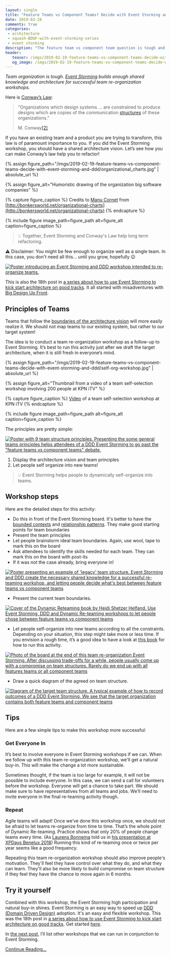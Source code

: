 ```yaml
---
layout: single
title: "Feature Teams vs Component Teams? Decide with Event Storming and DDD"
date: 2019-03-28
comments: true
categories:
 - architecture
 - squash-BDUF-with-event-storming-series
 - event storming
description: "The feature team vs component team question is tough and can often slip into dogma. Unfortunately, there is no one-size fits all. Event Storming and DDD build enough shared knowledge and architecture vision for all-in team re-organization workshops to succeed"
header:
   teaser: /imgs/2019-02-19-feature-teams-vs-component-teams-decide-with-event-storming-and-ddd/cut-teams-with-event-storming-teaser.jpeg
   og_image: /imgs/2019-02-19-feature-teams-vs-component-teams-decide-with-event-storming-and-ddd/cut-teams-with-event-storming-og.jpeg
---
```

_Team organization is tough. [Event Storming](https://www.eventstorming.com/) builds enough shared knowledge and architecture for successful team re-organization workshops._

Here is [Conway’s Law](https://en.wikipedia.org/wiki/Conway%27s_law):

> "Organizations which design systems ... are constrained to produce designs which are copies of the communication [structures](https://en.wikipedia.org/wiki/Organizational_structure) of these organizations."
>
> M. Conway[[2]](https://en.wikipedia.org/wiki/Conway%27s_law#cite_note-Conway-2)

If you have an existing team and a product you are trying to transform, this law is of paramount importance to you. If you did the Event Storming workshop, you should have a shared architecture vision. Let’s see how you can make Conway’s law help you to refactor!

{% assign figure_path="/imgs/2019-02-19-feature-teams-vs-component-teams-decide-with-event-storming-and-ddd/organizational_charts.jpg" | absolute_url %}

{% assign figure_alt="Humoristic drawing of the organization big software companies" %}

{% capture figure_caption %}
Credits to [Manu Cornet](http://ma.nu/) from [http://bonkersworld.net/organizational-charts](http://bonkersworld.net/organizational-charts)
{% endcapture %}

{% include figure image_path=figure_path alt=figure_alt caption=figure_caption %}

> 💡 Together, Event Storming and Conway's Law help long term refactoring.

⚠️ Disclaimer: You might be few enough to organize well as a single team. In this case, you don't need all this… until you grow, hopefully 😉

[![Poster introducing an Event Storming and DDD workshop intended to re-organize teams.]({{site.url}}/imgs/2019-02-19-feature-teams-vs-component-teams-decide-with-event-storming-and-ddd/cut-teams-with-event-storming-small.jpeg)]({{site.url}}/imgs/2019-02-19-feature-teams-vs-component-teams-decide-with-event-storming-and-ddd/cut-teams-with-event-storming.jpg)

This is also the 18th post in [a series about how to use Event Storming to kick start architecture on good tracks](/categories/#squash-bduf-with-event-storming-series). It all started with misadventures with [Big Design Up Front](https://en.wikipedia.org/wiki/Big_Design_Up_Front).

## Principles of Teams

Teams that follow the [boundaries of the architecture vision](/drafting-a-functional-architecture-vision-with-ddd-event-storming-part-1/) will more easily realize it. We should not map teams to our existing system, but rather to our target system!

The idea is to conduct a team re-organization workshop as a follow-up to Event Storming. It’s best to run this activity just after we draft the target architecture, when it is still fresh in everyone’s mind.

{% assign figure_path="/imgs/2019-02-19-feature-teams-vs-component-teams-decide-with-event-storming-and-ddd/self-org-workshop.jpg" | absolute_url %}

{% assign figure_alt="Thumbnail from a video of a team self-selection workshop involving 200 people at KPN iTV" %}

{% capture figure_caption %}
[Video](https://www.youtube.com/watch?v=mqgpWFI3UOI&feature=youtu.be) of a team self-selection workshop at KPN iTV
{% endcapture %}

{% include figure image_path=figure_path alt=figure_alt caption=figure_caption %}

The principles are pretty simple:

[![Poster with 9 team structure principles. Presenting the some general teams principles helps attendees of a DDD Event Storming to go past the "feature teams vs component teams" debate.]({{site.url}}/imgs/2019-02-19-feature-teams-vs-component-teams-decide-with-event-storming-and-ddd/team-principles-small.jpg)]({{site.url}}/imgs/2019-02-19-feature-teams-vs-component-teams-decide-with-event-storming-and-ddd/team-principles.jpg)

1.  Display the architecture vision and team principles
2.  Let people self organize into new teams!

> 💡 Event Storming helps people to dynamically self-organize into teams.

## Workshop steps

Here are the detailed steps for this activity:

* Do this in front of the Event Storming board. It's better to have the [bounded contexts](/drafting-a-functional-architecture-vision-with-ddd-event-storming-part-1/) and [relationship patterns](/focus-on-core-domain-with-relationships-from-ddd-and-event-storming/). They make good starting points for team boundaries
* Present the team principles
* Let people brainstorm ideal team boundaries. Again, use wool, tape to mark this on the board
* Ask attendees to identify the skills needed for each team. They can mark this on the board with post-its
* If it was not the case already, bring everyone in!

[![Poster presenting an example of 'legacy' team structure. Event Storming and DDD create the necessary shared knowledge for a successful re-teaming workshop, and letting people decide what's best between feature teams vs component teams]({{site.url}}/imgs/2019-02-19-feature-teams-vs-component-teams-decide-with-event-storming-and-ddd/legacy-teams-small.jpg)]({{site.url}}/imgs/2019-02-19-feature-teams-vs-component-teams-decide-with-event-storming-and-ddd/legacy-teams.jpg)

* Present the current team boundaries.

[![Cover of the Dynamic Reteaming book by Heidi Shetzer Helfand. Use Event Storming, DDD and Dynamic Re-teaming workshops to let people chose between feature teams vs component teams]({{site.url}}/imgs/2019-02-19-feature-teams-vs-component-teams-decide-with-event-storming-and-ddd/dynamic-reteaming.jpeg)](https://leanpub.com/dynamicreteaming)

* Let people self-organize into new teams according to all the constraints. Depending on your situation, this step might take more or less time. If you envision a rough time, it’s a good idea to have a look at [this book](https://leanpub.com/dynamicreteaming) for how to run this activity.

[![Photo of the board at the end of this team re-organization Event Storming. After discussing trade-offs for a while, people usually come up with a compromise on team structures. Rarely do we end up with all features teams or all component teams]({{site.url}}/imgs/2019-02-19-feature-teams-vs-component-teams-decide-with-event-storming-and-ddd/final-board-small.jpg)]({{site.url}}/imgs/2019-02-19-feature-teams-vs-component-teams-decide-with-event-storming-and-ddd/final-board.jpg)

* Draw a quick diagram of the agreed on team structure.

[![Diagram of the target team structure. A typical example of how to record outcomes of a DDD Event Storming. We see that the target organization contains both feature teams and component teams]({{site.url}}/imgs/2019-02-19-feature-teams-vs-component-teams-decide-with-event-storming-and-ddd/napkin-ddd-context-map-small.jpg)]({{site.url}}/imgs/2019-02-19-feature-teams-vs-component-teams-decide-with-event-storming-and-ddd/napkin-ddd-context-map.jpg)


## Tips

Here are a few simple tips to make this workshop more successful:

### Get Everyone In

It’s best to involve everyone in Event Storming workshops if we can. When we follow up with this team re-organization workshop, we'll get a natural buy-in. This will make the change a lot more sustainable.

Sometimes thought, if the team is too large for example, it will not be possible to include everyone. In this case, we can send a call for volunteers before the workshop. Everyone will get a chance to take part. We should make sure to have representatives from all teams and jobs. We’ll need to invite everyone in the final re-teaming activity though.

### Repeat

Agile teams will adapt! Once we’ve done this workshop once, we should not be afraid to let teams re-organize from time to time. That’s the whole point of Dynamic Re-teaming. Practice shows that only 20% of people change teams every time. (As [Laurens Bonnema](https://twitter.com/laurensbonnema) told us in [his presentation at XPDays Benelux 2018](https://app.slidebean.com/p/rwbpeIC3CI/Dynamic-Reteaming-From-The-Trenches#1)) Running this kind of re-teaming once or twice per year seems like a good frequency.

Repeating this team re-organization workshop should also improve people's motivation. They'll feel they have control over what they do, and what they can learn. They'll also be more likely to build compromise on team structure if they feel they have the chance to move again in 6 months.

## Try it yourself

Combined with this workshop, the Event Storming high participation and natural buy-in shines. Event Storming is an easy way to speed up [DDD (Domain Driven Design)](https://en.wikipedia.org/wiki/Domain-driven_design) adoption. It's an easy and flexible workshop. This was the 18th post in [a series about how to use Event Storming to kick start architecture on good tracks](/categories/#squash-bduf-with-event-storming-series). Get started [here](/misadventures-with-big-design-up-front/).

In [the next post](/how-to-max-out-ddd-big-picture-event-storming-with-other-workshops/), I’ll list other workshops that we can run in conjunction to Event Storming.

[Continue Reading...](/how-to-max-out-ddd-big-picture-event-storming-with-other-workshops/)
